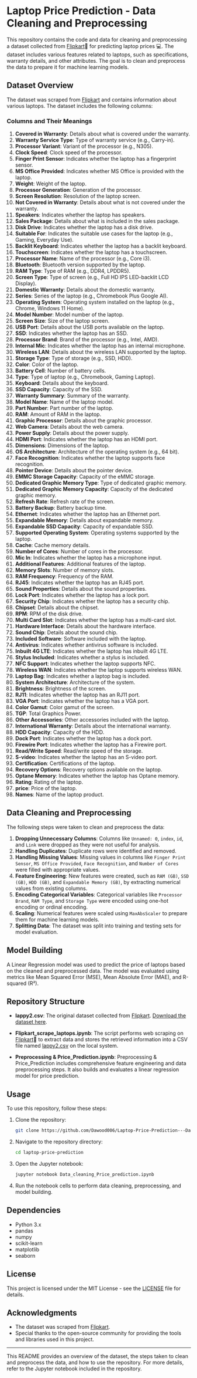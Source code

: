 # Laptop Price Prediction - Data Cleaning and Preprocessing

This repository contains the code and data for cleaning and preprocessing a dataset collected from [Flipkart](https://www.flipkart.com)🛒 for predicting laptop prices 💻. The dataset includes various features related to laptops, such as specifications, warranty details, and other attributes. The goal is to clean and preprocess the data to prepare it for machine learning models.

## Dataset Overview

The dataset was scraped from [Flipkart](https://www.flipkart.com) and contains information about various laptops. The dataset includes the following columns:

### Columns and Their Meanings

1. **Covered in Warranty**: Details about what is covered under the warranty.
2. **Warranty Service Type**: Type of warranty service (e.g., Carry-in).
3. **Processor Variant**: Variant of the processor (e.g., N305).
4. **Clock Speed**: Clock speed of the processor.
5. **Finger Print Sensor**: Indicates whether the laptop has a fingerprint sensor.
6. **MS Office Provided**: Indicates whether MS Office is provided with the laptop.
7. **Weight**: Weight of the laptop.
8. **Processor Generation**: Generation of the processor.
9. **Screen Resolution**: Resolution of the laptop screen.
10. **Not Covered in Warranty**: Details about what is not covered under the warranty.
11. **Speakers**: Indicates whether the laptop has speakers.
12. **Sales Package**: Details about what is included in the sales package.
13. **Disk Drive**: Indicates whether the laptop has a disk drive.
14. **Suitable For**: Indicates the suitable use cases for the laptop (e.g., Gaming, Everyday Use).
15. **Backlit Keyboard**: Indicates whether the laptop has a backlit keyboard.
16. **Touchscreen**: Indicates whether the laptop has a touchscreen.
17. **Processor Name**: Name of the processor (e.g., Core i3).
18. **Bluetooth**: Bluetooth version supported by the laptop.
19. **RAM Type**: Type of RAM (e.g., DDR4, LPDDR5).
20. **Screen Type**: Type of screen (e.g., Full HD IPS LED-backlit LCD Display).
21. **Domestic Warranty**: Details about the domestic warranty.
22. **Series**: Series of the laptop (e.g., Chromebook Plus Google AI).
23. **Operating System**: Operating system installed on the laptop (e.g., Chrome, Windows 11 Home).
24. **Model Number**: Model number of the laptop.
25. **Screen Size**: Size of the laptop screen.
26. **USB Port**: Details about the USB ports available on the laptop.
27. **SSD**: Indicates whether the laptop has an SSD.
28. **Processor Brand**: Brand of the processor (e.g., Intel, AMD).
29. **Internal Mic**: Indicates whether the laptop has an internal microphone.
30. **Wireless LAN**: Details about the wireless LAN supported by the laptop.
31. **Storage Type**: Type of storage (e.g., SSD, HDD).
32. **Color**: Color of the laptop.
33. **Battery Cell**: Number of battery cells.
34. **Type**: Type of laptop (e.g., Chromebook, Gaming Laptop).
35. **Keyboard**: Details about the keyboard.
36. **SSD Capacity**: Capacity of the SSD.
37. **Warranty Summary**: Summary of the warranty.
38. **Model Name**: Name of the laptop model.
39. **Part Number**: Part number of the laptop.
40. **RAM**: Amount of RAM in the laptop.
41. **Graphic Processor**: Details about the graphic processor.
42. **Web Camera**: Details about the web camera.
43. **Power Supply**: Details about the power supply.
44. **HDMI Port**: Indicates whether the laptop has an HDMI port.
45. **Dimensions**: Dimensions of the laptop.
46. **OS Architecture**: Architecture of the operating system (e.g., 64 bit).
47. **Face Recognition**: Indicates whether the laptop supports face recognition.
48. **Pointer Device**: Details about the pointer device.
49. **EMMC Storage Capacity**: Capacity of the eMMC storage.
50. **Dedicated Graphic Memory Type**: Type of dedicated graphic memory.
51. **Dedicated Graphic Memory Capacity**: Capacity of the dedicated graphic memory.
52. **Refresh Rate**: Refresh rate of the screen.
53. **Battery Backup**: Battery backup time.
54. **Ethernet**: Indicates whether the laptop has an Ethernet port.
55. **Expandable Memory**: Details about expandable memory.
56. **Expandable SSD Capacity**: Capacity of expandable SSD.
57. **Supported Operating System**: Operating systems supported by the laptop.
58. **Cache**: Cache memory details.
59. **Number of Cores**: Number of cores in the processor.
60. **Mic In**: Indicates whether the laptop has a microphone input.
61. **Additional Features**: Additional features of the laptop.
62. **Memory Slots**: Number of memory slots.
63. **RAM Frequency**: Frequency of the RAM.
64. **RJ45**: Indicates whether the laptop has an RJ45 port.
65. **Sound Properties**: Details about the sound properties.
66. **Lock Port**: Indicates whether the laptop has a lock port.
67. **Security Chip**: Indicates whether the laptop has a security chip.
68. **Chipset**: Details about the chipset.
69. **RPM**: RPM of the disk drive.
70. **Multi Card Slot**: Indicates whether the laptop has a multi-card slot.
71. **Hardware Interface**: Details about the hardware interface.
72. **Sound Chip**: Details about the sound chip.
73. **Included Software**: Software included with the laptop.
74. **Antivirus**: Indicates whether antivirus software is included.
75. **Inbuilt 4G LTE**: Indicates whether the laptop has inbuilt 4G LTE.
76. **Stylus Included**: Indicates whether a stylus is included.
77. **NFC Support**: Indicates whether the laptop supports NFC.
78. **Wireless WAN**: Indicates whether the laptop supports wireless WAN.
79. **Laptop Bag**: Indicates whether a laptop bag is included.
80. **System Architecture**: Architecture of the system.
81. **Brightness**: Brightness of the screen.
82. **RJ11**: Indicates whether the laptop has an RJ11 port.
83. **VGA Port**: Indicates whether the laptop has a VGA port.
84. **Color Gamut**: Color gamut of the screen.
85. **TGP**: Total Graphics Power.
86. **Other Accessories**: Other accessories included with the laptop.
87. **International Warranty**: Details about the international warranty.
88. **HDD Capacity**: Capacity of the HDD.
89. **Dock Port**: Indicates whether the laptop has a dock port.
90. **Firewire Port**: Indicates whether the laptop has a Firewire port.
91. **Read/Write Speed**: Read/write speed of the storage.
92. **S-video**: Indicates whether the laptop has an S-video port.
93. **Certification**: Certifications of the laptop.
94. **Recovery Options**: Recovery options available on the laptop.
95. **Optane Memory**: Indicates whether the laptop has Optane memory.
96. **Rating**: Rating of the laptop.
97. **price**: Price of the laptop.
98. **Names**: Name of the laptop product.

## Data Cleaning and Preprocessing

The following steps were taken to clean and preprocess the data:

1. **Dropping Unnecessary Columns**: Columns like `Unnamed: 0`, `index`, `id`, and `Link` were dropped as they were not useful for analysis.
2. **Handling Duplicates**: Duplicate rows were identified and removed.
3. **Handling Missing Values**: Missing values in columns like `Finger Print Sensor`, `MS Office Provided`, `Face Recognition`, and `Number of Cores` were filled with appropriate values.
4. **Feature Engineering**: New features were created, such as `RAM (GB)`, `SSD (GB)`, `HDD (GB)`, and `Expandable Memory (GB)`, by extracting numerical values from existing columns.
5. **Encoding Categorical Variables**: Categorical variables like `Processor Brand`, `RAM Type`, and `Storage Type` were encoded using one-hot encoding or ordinal encoding.
6. **Scaling**: Numerical features were scaled using `MaxAbsScaler` to prepare them for machine learning models.
7. **Splitting Data**: The dataset was split into training and testing sets for model evaluation.

## Model Building

A Linear Regression model was used to predict the price of laptops based on the cleaned and preprocessed data. The model was evaluated using metrics like Mean Squared Error (MSE), Mean Absolute Error (MAE), and R-squared (R²).

## Repository Structure


- **lappy2.csv**: The original dataset collected from [Flipkart](https://www.flipkart.com). [Download the dataset here](lappy2.csv).

- **Flipkart_scrape_laptops.ipynb**: The script performs web scraping on [Flipkart](https://www.flipkart.com)🛒 to extract data and stores the retrieved information into a CSV file named [lappy2.csv](lappy2.csv)  on the local system.
- **Preprocessing & Price_Prediction.ipynb**:  Preprocessing & Price_Prediction  includes comprehensive feature engineering and data preprocessing steps. It also builds and evaluates a linear regression model for price prediction.

## Usage

To use this repository, follow these steps:

1. Clone the repository:
   ```bash
   git clone https://github.com/Dawood006/Laptop-Price-Prediction---Data-Cleaning-and-Preprocessing.git
   ```
2. Navigate to the repository directory:
   ```bash
   cd laptop-price-prediction
   ```
3. Open the Jupyter notebook:
   ```bash
   jupyter notebook Data_cleaning_Price_prediction.ipynb
   ```
4. Run the notebook cells to perform data cleaning, preprocessing, and model building.

## Dependencies

- Python 3.x
- pandas
- numpy
- scikit-learn
- matplotlib
- seaborn

## License

This project is licensed under the MIT License - see the [LICENSE](LICENSE) file for details.

## Acknowledgments

- The dataset was scraped from [Flipkart](https://www.flipkart.com/).
- Special thanks to the open-source community for providing the tools and libraries used in this project.

---

This README provides an overview of the dataset, the steps taken to clean and preprocess the data, and how to use the repository. For more details, refer to the Jupyter notebook included in the repository.
